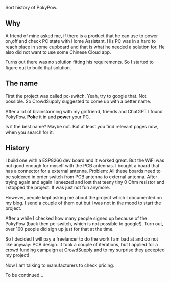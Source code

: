 Sort history of PokyPow.

## Why

A friend of mine asked me, if there is a product that he can use to power on,off and check PC state with Home Assistant.
His PC was in a hard to reach place in some cupboard and that is what he needed a solution for.
He also did not want to use some Chinese Cloud app.

Turns out there was no solution fitting his requirements.
So I started to figure out to build that solution.

## The name

First the project was called pc-switch.
Yeah, try to google that.
Not possible.
So CrowdSupply suggested to come up with a better name.

After a lot of brainstorming with my girlfriend, friends and ChatGPT I found PokyPow.
**Pok**e it in and **pow**er your PC.

Is it the best name?
Maybe not.
But at least you find relevant pages now, when you search for it.

## History

I build one with a ESP8266 dev board and it worked great.
But the WiFi was not good enough for myself with the PCB antennas.
I bought a board that has a connector for a external antenna.
Problem:
All these boards need to be soldered in order switch from PCB antenna to external antenna.
After trying again and again I sneezed and lost that teeny tiny 0 Ohm resistor and I stopped the project.
It was just not fun anymore.

However, people kept asking me about the project which I documented on my [blog](https://www.ajfriesen.com/tag/pokypow/).
I send a couple of them out but I was not in the mood to start the project.

After a while I checked how many people signed up because of the PokyPow (back then pc-switch, which is not possible to google!).
Turn out, over 100 people did sign up just for that at the time.

So I decided I will pay a freelancer to do the work I am bad at and do not like anyway: PCB design.
It took a couple of iterations, but I applied for a crowd funding campaign at [CrowdSupply](https://www.crowdsupply.com/ajfriesen/pokypow) and to my surprise they accepted my project!

Now I am talking to manufacturers to check pricing.

To be continued...

